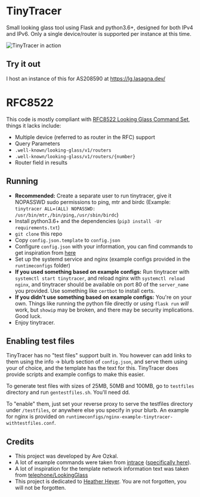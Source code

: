 # TinyTracer

Small looking glass tool using Flask and python3.6+, designed for both IPv4 and IPv6. Only a single device/router is supported per instance at this time.

![TinyTracer in action](https://lasagna.cat/i/oxovn97k.png)

## Try it out

I host an instance of this for AS208590 at https://lg.lasagna.dev/

# RFC8522

This code is mostly compliant with [RFC8522 Looking Glass Command Set](https://tools.ietf.org/html/rfc8522), things it lacks include:

- Multiple device (referred to as router in the RFC) support
- Query Parameters
- `.well-known/looking-glass/v1/routers`
- `.well-known/looking-glass/v1/routers/{number}`
- Router field in results

## Running

- **Recommended:** Create a separate user to run tinytracer, give it NOPASSWD sudo permissions to ping, mtr and birdc (Example: `tinytracer ALL=(ALL) NOPASSWD: /usr/bin/mtr,/bin/ping,/usr/sbin/birdc`)
- Install python3.6+ and the dependencies (`pip3 install -Ur requirements.txt`)
- `git clone` this repo
- Copy `config.json.template` to `config.json`
- Configure `config.json` with your information, you can find commands to get inspiration from [here](https://mtr.sh/caps.json)
- Set up the systemd service and nginx (example configs provided in the `runtimeconfigs` folder)
- **If you used something based on example configs:** Run tinytracer with `systemctl start tinytracer`, and reload nginx with `systemctl reload nginx`, and tinytracer should be available on port 80 of the `server_name` you provided. Use something like `certbot` to install certs.
- **If you didn't use something based on example configs:** You're on your own. Things like running the python file directly or using `flask run` *will* work, but `showip` may be broken, and there may be security implications. Good luck.
- Enjoy tinytracer.

## Enabling test files

TinyTracer has no "test files" support built in. You however can add links to them using the info -> blurb section of `config.json`, and serve them using your of choice, and the template has the text for this. TinyTracer does provide scripts and example configs to make this easier.

To generate test files with sizes of 25MB, 50MB and 100MB, go to `testfiles` directory and run `gentestfiles.sh`. You'll need dd.

To "enable" them, just set your reverse proxy to serve the testfiles directory under `/testfiles`, or anywhere else you specify in your blurb. An example for nginx is provided on `runtimeconfigs/nginx-example-tinytracer-withtestfiles.conf`.

## Credits

- This project was developed by Ave Ozkal.
- A lot of example commands were taken from [intrace](https://github.com/Fusl/intrace) ([specifically here](https://github.com/Fusl/intrace/blob/master/config/caps.json.example)).
- A lot of inspiration for the template network information text was taken from [telephone/LookingGlass](https://github.com/telephone/LookingGlass)
- This project is dedicated to [Heather Heyer](https://en.wikipedia.org/wiki/Charlottesville_car_attack#Heather_Heyer). You are not forgotten, you will not be forgotten.
